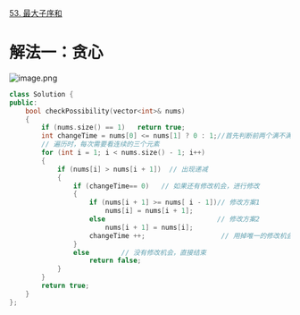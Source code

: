 [53. 最大子序和](https://leetcode-cn.com/problems/maximum-subarray/description/)



# 解法一：贪心
![image.png](https://i.loli.net/2021/06/13/MLzmbkwV47BKCWp.png)
```C++
class Solution {
public:
    bool checkPossibility(vector<int>& nums) 
    {
        if (nums.size() == 1)   return true;
        int changeTime = nums[0] <= nums[1] ? 0 : 1;//首先判断前两个满不满足条件
        // 遍历时，每次需要看连续的三个元素
        for (int i = 1; i < nums.size() - 1; i++)
        {
            if (nums[i] > nums[i + 1])  // 出现递减
            {
                if (changeTime== 0)   // 如果还有修改机会，进行修改
                {
                    if (nums[i + 1] >= nums[ i - 1])// 修改方案1
                        nums[i] = nums[i + 1];
                    else                            // 修改方案2
                        nums[i + 1] = nums[i];      
                    changeTime ++;                   // 用掉唯一的修改机会
                }   
                else        // 没有修改机会，直接结束
                    return false;
            }
        }
        return true;
    }
};
```